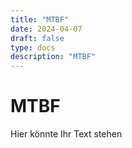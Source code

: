 ```yaml
---
title: "MTBF"
date: 2024-04-07
draft: false
type: docs
description: "MTBF"
---
```


# MTBF

Hier könnte Ihr Text stehen